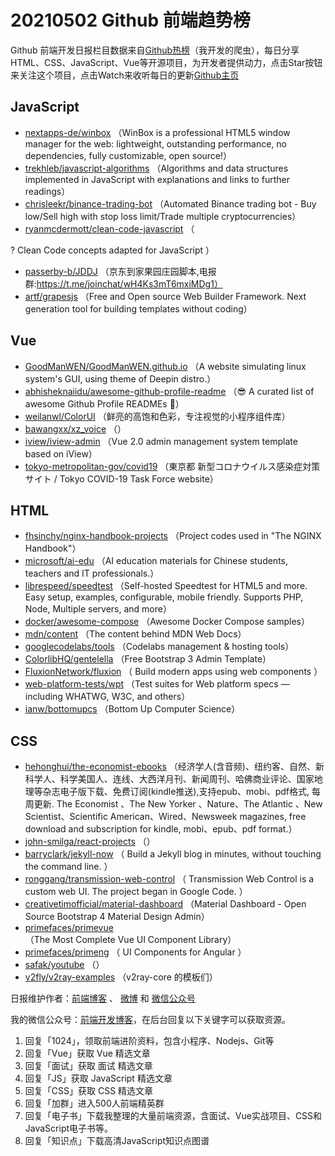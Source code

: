 # 20210502 Github 前端趋势榜

Github 前端开发日报栏目数据来自[Github热榜](https://github.qdkfweb.cn/)（我开发的爬虫），每日分享HTML、CSS、JavaScript、Vue等开源项目，为开发者提供动力，点击Star按钮来关注这个项目，点击Watch来收听每日的更新[Github主页](https://github.com/kujian/githubTrending)
## JavaScript

* [nextapps-de/winbox](https://github.com/nextapps-de/winbox) （WinBox is a professional HTML5 window manager for the web: lightweight, outstanding performance, no dependencies, fully customizable, open source!）
* [trekhleb/javascript-algorithms](https://github.com/trekhleb/javascript-algorithms) （Algorithms and data structures implemented in JavaScript with explanations and links to further readings）
* [chrisleekr/binance-trading-bot](https://github.com/chrisleekr/binance-trading-bot) （Automated Binance trading bot - Buy low/Sell high with stop loss limit/Trade multiple cryptocurrencies）
* [ryanmcdermott/clean-code-javascript](https://github.com/ryanmcdermott/clean-code-javascript) （
        
? Clean Code concepts adapted for JavaScript
      ）
* [passerby-b/JDDJ](https://github.com/passerby-b/JDDJ) （京东到家果园庄园脚本,电报群:https://t.me/joinchat/wH4Ks3mT6mxiMDg1）
* [artf/grapesjs](https://github.com/artf/grapesjs) （Free and Open source Web Builder Framework. Next generation tool for building templates without coding）

## Vue

* [GoodManWEN/GoodManWEN.github.io](https://github.com/GoodManWEN/GoodManWEN.github.io) （A website simulating linux system's GUI, using theme of Deepin distro.）
* [abhisheknaiidu/awesome-github-profile-readme](https://github.com/abhisheknaiidu/awesome-github-profile-readme) （&#x1f60e; A curated list of awesome Github Profile READMEs &#x1f4dd;）
* [weilanwl/ColorUI](https://github.com/weilanwl/ColorUI) （鲜亮的高饱和色彩，专注视觉的小程序组件库）
* [bawangxx/xz_voice](https://github.com/bawangxx/xz_voice) （）
* [iview/iview-admin](https://github.com/iview/iview-admin) （Vue 2.0 admin management system template based on iView）
* [tokyo-metropolitan-gov/covid19](https://github.com/tokyo-metropolitan-gov/covid19) （東京都 新型コロナウイルス感染症対策サイト / Tokyo COVID-19 Task Force website）

## HTML

* [fhsinchy/nginx-handbook-projects](https://github.com/fhsinchy/nginx-handbook-projects) （Project codes used in "The NGINX Handbook"）
* [microsoft/ai-edu](https://github.com/microsoft/ai-edu) （AI education materials for Chinese students, teachers and IT professionals.）
* [librespeed/speedtest](https://github.com/librespeed/speedtest) （Self-hosted Speedtest for HTML5 and more. Easy setup, examples, configurable, mobile friendly. Supports PHP, Node, Multiple servers, and more）
* [docker/awesome-compose](https://github.com/docker/awesome-compose) （Awesome Docker Compose samples）
* [mdn/content](https://github.com/mdn/content) （The content behind MDN Web Docs）
* [googlecodelabs/tools](https://github.com/googlecodelabs/tools) （Codelabs management &amp; hosting tools）
* [ColorlibHQ/gentelella](https://github.com/ColorlibHQ/gentelella) （Free Bootstrap 3 Admin Template）
* [FluxionNetwork/fluxion](https://github.com/FluxionNetwork/fluxion) （
        Build modern apps using web components
      ）
* [web-platform-tests/wpt](https://github.com/web-platform-tests/wpt) （Test suites for Web platform specs — including WHATWG, W3C, and others）
* [ianw/bottomupcs](https://github.com/ianw/bottomupcs) （Bottom Up Computer Science）

## CSS

* [hehonghui/the-economist-ebooks](https://github.com/hehonghui/the-economist-ebooks) （经济学人(含音频)、纽约客、自然、新科学人、科学美国人、连线、大西洋月刊、新闻周刊、哈佛商业评论、国家地理等杂志电子版下载、免费订阅(kindle推送),支持epub、mobi、pdf格式, 每周更新. The Economist 、The New Yorker 、Nature、The Atlantic 、New Scientist、Scientific American、Wired、Newsweek magazines, free download and subscription for kindle, mobi、epub、pdf format.）
* [john-smilga/react-projects](https://github.com/john-smilga/react-projects) （）
* [barryclark/jekyll-now](https://github.com/barryclark/jekyll-now) （
        Build a Jekyll blog in minutes, without touching the command line.
      ）
* [ronggang/transmission-web-control](https://github.com/ronggang/transmission-web-control) （
        Transmission Web Control is a custom web UI. The project began in Google Code.
      ）
* [creativetimofficial/material-dashboard](https://github.com/creativetimofficial/material-dashboard) （Material Dashboard - Open Source Bootstrap 4 Material Design Admin）
* [primefaces/primevue](https://github.com/primefaces/primevue) （The Most Complete Vue UI Component Library）
* [primefaces/primeng](https://github.com/primefaces/primeng) （
        UI Components for Angular
      ）
* [safak/youtube](https://github.com/safak/youtube) （）
* [v2fly/v2ray-examples](https://github.com/v2fly/v2ray-examples) （v2ray-core 的模板们）


日报维护作者：[前端博客](https://qdkfweb.cn/) 、 [微博](https://qdkfweb.cn/go/weibo) 和 [微信公众号](https://open.weixin.qq.com/qr/code?username=caibaojian_com)

我的微信公众号：[前端开发博客](https://open.weixin.qq.com/qr/code?username=caibaojian_com)，在后台回复以下关键字可以获取资源。

1. 回复「1024」，领取前端进阶资料，包含小程序、Nodejs、Git等
2. 回复「Vue」获取 Vue 精选文章
3. 回复「面试」获取 面试 精选文章
4. 回复「JS」获取 JavaScript 精选文章
5. 回复「CSS」获取 CSS 精选文章
6. 回复「加群」进入500人前端精英群
7. 回复「电子书」下载我整理的大量前端资源，含面试、Vue实战项目、CSS和JavaScript电子书等。
8. 回复「知识点」下载高清JavaScript知识点图谱